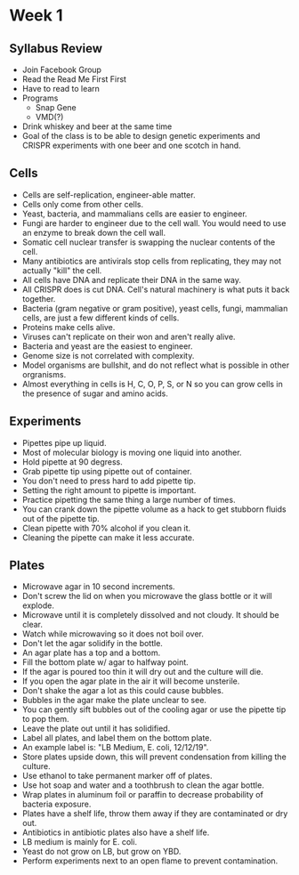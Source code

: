 # Week 1

## Syllabus Review
- Join Facebook Group
- Read the Read Me First First
- Have to read to learn
- Programs
  - Snap Gene
  - VMD(?)
- Drink whiskey and beer at the same time
- Goal of the class is to be able to design genetic experiments and CRISPR experiments with one beer and one scotch in hand.

## Cells
- Cells are self-replication, engineer-able matter.
- Cells only come from other cells.
- Yeast, bacteria, and mammalians cells are easier to engineer.
- Fungi are harder to engineer due to the cell wall. You would need to use an enzyme
to break down the cell wall.
- Somatic cell nuclear transfer is swapping the nuclear contents of the cell.
- Many antibiotics are antivirals stop cells from replicating, they may not actually "kill" the cell.
- All cells have DNA and replicate their DNA in the same way.
- All CRISPR does is cut DNA. Cell's natural machinery is what puts it back together.
- Bacteria (gram negative or gram positive), yeast cells, fungi, mammalian cells, are just a few different kinds of cells.
- Proteins make cells alive.
- Viruses can't replicate on their won and aren't really alive.
- Bacteria and yeast are the easiest to engineer.
- Genome size is not correlated with complexity.
- Model organisms are bullshit, and do not reflect what is possible in other orgranisms.
- Almost everything in cells is H, C, O, P, S, or N so you can grow cells in the presence of sugar and amino acids.

## Experiments
- Pipettes pipe up liquid.
- Most of molecular biology is moving one liquid into another.
- Hold pipette at 90 degress.
- Grab pipette tip using pipette out of container.
- You don't need to press hard to add pipette tip.
- Setting the right amount to pipette is important.
- Practice pipetting the same thing a large number of times.
- You can crank down the pipette volume as a hack to get stubborn fluids out of the pipette tip.
- Clean pipette with 70% alcohol if you clean it.
- Cleaning the pipette can make it less accurate.

## Plates
- Microwave agar in 10 second increments.
- Don't screw the lid on when you microwave the glass bottle or it will explode.
- Microwave until it is completely dissolved and not cloudy. It should be clear.
- Watch while microwaving so it does not boil over.
- Don't let the agar solidify in the bottle.
- An agar plate has a top and a bottom.
- Fill the bottom plate w/ agar to halfway point.
- If the agar is poured too thin it will dry out and the culture will die.
- If you open the agar plate in the air it will become unsterile.
- Don't shake the agar a lot as this could cause bubbles.
- Bubbles in the agar make the plate unclear to see.
- You can gently sift bubbles out of the cooling agar or use the pipette tip to pop them.
- Leave the plate out until it has solidified.
- Label all plates, and label them on the bottom plate.
- An example label is: "LB Medium, E. coli, 12/12/19".
- Store plates upside down, this will prevent condensation from killing the culture.
- Use ethanol to take permanent marker off of plates.
- Use hot soap and water and a toothbrush to clean the agar bottle.
- Wrap plates in aluminum foil or paraffin to decrease probability of bacteria exposure.
- Plates have a shelf life, throw them away if they are contaminated or dry out.
- Antibiotics in antibiotic plates also have a shelf life.
- LB medium is mainly for E. coli.
- Yeast do not grow on LB, but grow on YBD.
- Perform experiments next to an open flame to prevent contamination.
